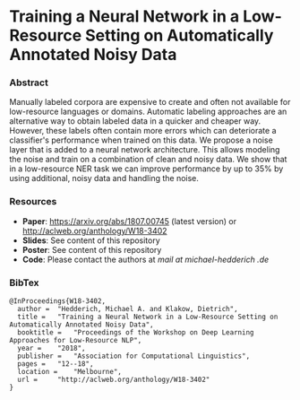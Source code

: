 # Training a Neural Network in a Low-Resource Setting on Automatically Annotated Noisy Data

### Abstract
Manually labeled corpora are expensive to create and often not available for low-resource languages or domains. Automatic labeling approaches are an alternative way to obtain labeled data in a quicker and cheaper way. However, these labels often contain more errors which can deteriorate a classifier's performance when trained on this data. We propose a noise layer that is added to a neural network architecture. This allows modeling the noise and train on a combination of clean and noisy data. We show that in a low-resource NER task we can improve performance by up to 35\% by using additional, noisy data and handling the noise.

### Resources

- **Paper**: https://arxiv.org/abs/1807.00745 (latest version) or http://aclweb.org/anthology/W18-3402
- **Slides**: See content of this repository
- **Poster**: See content of this repository
- **Code**: Please contact the authors at *mail at michael-hedderich .de*

### BibTex
```
@InProceedings{W18-3402,
  author = 	"Hedderich, Michael A. and Klakow, Dietrich",
  title = 	"Training a Neural Network in a Low-Resource Setting on Automatically Annotated Noisy Data",
  booktitle = 	"Proceedings of the Workshop on Deep Learning Approaches for Low-Resource NLP",
  year = 	"2018",
  publisher = 	"Association for Computational Linguistics",
  pages = 	"12--18",
  location = 	"Melbourne",
  url = 	"http://aclweb.org/anthology/W18-3402"
}
```

